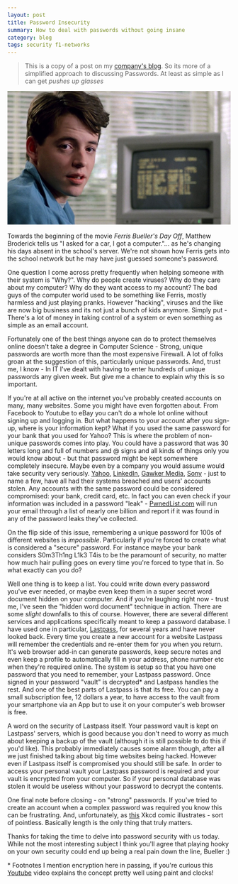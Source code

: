 ```yaml
---
layout: post
title: Password Insecurity
summary: How to deal with passwords without going insane
category: blog
tags: security f1-networks
---
```


>This is a copy of a post on my [company's blog][1].  So its more of a simplified approach to discussing Passwords.  At least as simple as I can get *pushes up glasses*

![Ferris Bueller](/assets/vlcsnap-2012-09-24-19h59m53s114_large.jpg)

Towards the beginning of the movie _Ferris Bueller's Day Off_, Matthew Broderick tells us "I asked for a car, I got a computer."... as he's changing his days absent in the school's server.  We're not shown how Ferris gets into the school network but he may have just guessed someone's password.

One question I come across pretty frequently when helping someone with their system is "Why?".  Why do people create viruses?  Why do they care about my computer?  Why do they want access to my account?  The bad guys of the computer world used to be something like Ferris, mostly harmless and just playing pranks.  However "hacking", viruses and the like are now big business and its not just a bunch of kids anymore.  Simply put - There's a lot of money in taking control of a system or even something as simple as an email account.

Fortunately one of the best things anyone can do to protect themselves online doesn't take a degree in Computer Science -  Strong, unique passwords are worth more than the most expensive Firewall.  A lot of folks groan at the suggestion of this, particularly unique passwords.  And, trust me, I know - In IT I've dealt with having to enter hundreds of unique passwords any given week.  But give me a chance to explain why this is so important.

If you're at all active on the internet you've probably created accounts on many, many websites.  Some you might have even forgotten about.  From Facebook to Youtube to eBay you can't do a whole lot online without signing up and logging in.  But what happens to your account after you sign-up, where is your information kept?  What if you used the same password for your bank that you used for Yahoo?  This is where the problem of non-unique passwords comes into play.  You could have a password that was 30 letters long and full of numbers and @ signs and all kinds of things only you would know about - but that password might be kept somewhere completely insecure.  Maybe even by a company you would assume would take security very seriously.  [Yahoo][2], [LinkedIn][3], [Gawker Media][4], [Sony][5] - just to name a few, have all had their systems breached and users' accounts stolen.  Any accounts with the same password could be considered compromised: your bank, credit card, etc.   In fact you can even check if your information was included in a password "leak" - [PwnedList.com][6] will run your email through a list of nearly one billion and report if it was found in any of the password leaks they've collected.

On the flip side of this issue, remembering a unique password for 100s of different websites is _impossible_.  Particularly if you're forced to create what is considered a "secure" password.  For instance maybe your bank considers S0m3Th1ng L1k3 T4is to be the paramount of security, no matter how much hair pulling goes on every time you're forced to type that in.  So what exactly can you do?

Well one thing is to keep a list.  You could write down every password you've ever needed, or maybe even keep them in a super secret word document hidden on your computer.   And if you're laughing right now - trust me, I've seen the "hidden word document" technique in action.  There are some _slight_ downfalls to this of course.  However,  there are several different services and applications specifically meant to keep a password database.  I have used one in particular, [Lastpass][7], for several years and have never looked back.  Every time you create a new account for a website Lastpass will remember the credentials and re-enter them for you when you return.  It's web browser add-in can generate passwords, keep secure notes and even keep a profile to automatically fill in your address, phone number etc when they're required online.  The system is setup so that you have one password that you need to remember, your Lastpass password.   Once signed in your password "vault" is decrypted\* and Lastpass handles the rest.  And one of the best parts of Lastpass is that its free.  You can pay a small subscription fee, 12 dollars a year, to have access to the vault from your smartphone via an App but to use it on your computer's web browser is free.

A word on the security of Lastpass itself.  Your password vault is kept on Lastpass' servers, which is good because you don't need to worry as much about keeping a backup of the vault (although it is still possible to do this if you'd like).  This probably immediately causes some alarm though, after all we just finished talking about big time websites being hacked.  However even if Lastpass itself is compromised you should still be safe.  In order to access your personal vault your Lastpass password is required and your vault is encrypted from your computer.  So if your personal database was stolen it would be useless without your password to decrypt the contents.

One final note before closing - on "strong" passwords.  If you've tried to create an account when a complex password was required you know this can be frustrating.  And, unfortunately, as [this][8] Xkcd comic illustrates - sort of pointless.  Basically length is the only thing that truly matters.

Thanks for taking the time to delve into password security with us today. While not the most interesting subject I think you'll agree that playing hooky on your own security could end up being a real pain down the line, Bueller :)

\* Footnotes
I mention encryption here in passing, if you're curious this [Youtube][9] video explains the concept pretty well using paint and clocks!

   [1]: http://f1-networks.com/blog/
   [2]: http://www.engadget.com/2012/07/12/yahoo-security-breach/
   [3]: http://www.nytimes.com/2012/06/11/technology/linkedin-breach-exposes-light-security-even-at-data-companies.html?pagewanted=all&_moc.semityn.www
   [4]: http://news.cnet.com/8301-27080_3-20025558-245.html
   [5]: http://www.reuters.com/article/2011/04/26/us-sony-stoldendata-idUSTRE73P6WB20110426
   [6]: http://pwnedlist.com/
   [7]: https://lastpass.com
   [8]: http://xkcd.com/936/
   [9]: https://www.youtube.com/watch?v=3QnD2c4Xovk